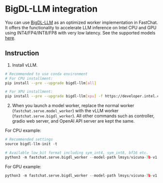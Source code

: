 # BigDL-LLM integration
You can use [BigDL-LLM](https://github.com/intel-analytics/BigDL) as an optimized worker implementation in FastChat.
It offers the functionality to accelerate LLM inference on Intel CPU and GPU using INT4/FP4/INT8/FP8 with very low latency.
See the supported models [here](https://github.com/intel-analytics/BigDL?tab=readme-ov-file#verified-models).

## Instruction
1. Install vLLM.

```bash
# Recommended to use conda environment
# For CPU installment:
pip install --pre --upgrade bigdl-llm[all]

# For XPU installment:
pip install --pre --upgrade bigdl-llm[xpu] -f https://developer.intel.com/ipex-whl-stable-xpu
```


2. When you launch a model worker, replace the normal worker (`fastchat.serve.model_worker`) with the vLLM worker (`fastchat.serve.bigdl_worker`). All other commands such as controller, gradio web server, and OpenAI API server are kept the same.

For CPU example:

```python
# Recommended settings
source bigdl-llm-init -t

# Available low_bit format including sym_int4, sym_int8, bf16 etc.
python3 -m fastchat.serve.bigdl_worker --model-path lmsys/vicuna-7b-v1.5 --low-bit "sym_int4" --trust-remote-code --device "cpu"
```

For GPU example:

```python
python3 -m fastchat.serve.bigdl_worker --model-path lmsys/vicuna-7b-v1.5 --low-bit "sym_int4" --trust-remote-code --device "xpu"
```

